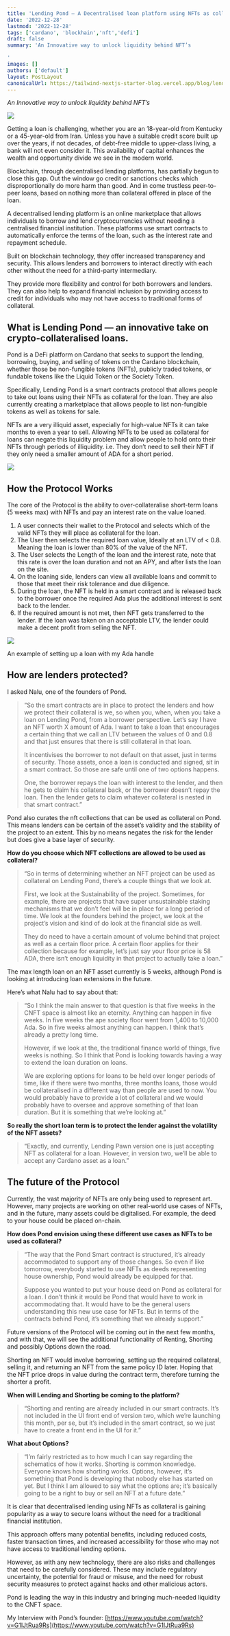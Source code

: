 ```yaml
---
title: 'Lending Pond — A Decentralised loan platform using NFTs as collateral'
date: '2022-12-28'
lastmod: '2022-12-28'
tags: ['cardano', 'blockhain','nft','defi']
draft: false
summary: 'An Innovative way to unlock liquidity behind NFT’s

'
images: []
authors: ['default']
layout: PostLayout
canonicalUrl: https://tailwind-nextjs-starter-blog.vercel.app/blog/lending-pond-a-decentralised-lending-platform-using-nfts-as-collateral
---
```


_An Innovative way to unlock liquidity behind NFT’s_

![](https://miro.medium.com/max/875/1*gXmO4_L1pwpZrE0cr9PF4A.png)

Getting a loan is challenging, whether you are an 18-year-old from Kentucky or a 45-year-old from Iran. Unless you have a suitable credit score built up over the years, if not decades, of debt-free middle to upper-class living, a bank will not even consider it. This availability of capital enhances the wealth and opportunity divide we see in the modern world.

Blockchain, through decentralised lending platforms, has partially begun to close this gap. Out the window go credit or sanctions checks which disproportionally do more harm than good. And in come trustless peer-to-peer loans, based on nothing more than collateral offered in place of the loan.

A decentralised lending platform is an online marketplace that allows individuals to borrow and lend cryptocurrencies without needing a centralised financial institution. These platforms use smart contracts to automatically enforce the terms of the loan, such as the interest rate and repayment schedule.

Built on blockchain technology, they offer increased transparency and security. This allows lenders and borrowers to interact directly with each other without the need for a third-party intermediary.

They provide more flexibility and control for both borrowers and lenders. They can also help to expand financial inclusion by providing access to credit for individuals who may not have access to traditional forms of collateral.

## What is Lending Pond — an innovative take on crypto-collateralised loans.

Pond is a DeFi platform on Cardano that seeks to support the lending, borrowing, buying, and selling of tokens on the Cardano blockchain, whether those be non-fungible tokens (NFTs), publicly traded tokens, or fundable tokens like the Liquid Token or the Society Token.

Specifically, Lending Pond is a smart contracts protocol that allows people to take out loans using their NFTs as collateral for the loan. They are also currently creating a marketplace that allows people to list non-fungible tokens as well as tokens for sale.

NFTs are a very illiquid asset, especially for high-value NFTs it can take months to even a year to sell. Allowing NFTs to be used as collateral for loans can negate this liquidity problem and allow people to hold onto their NFTs through periods of illiquidity. i.e. They don’t need to sell their NFT if they only need a smaller amount of ADA for a short period.

![](https://miro.medium.com/max/875/1*F5Zo61VBUgMlHtLgx_2xdg.png)

## How the Protocol Works

The core of the Protocol is the ability to over-collateralise short-term loans (5 weeks max) with NFTs and pay an interest rate on the value loaned.

1.  A user connects their wallet to the Protocol and selects which of the valid NFTs they will place as collateral for the loan.
2.  The User then selects the required loan value, Ideally at an LTV of < 0.8. Meaning the loan is lower than 80% of the value of the NFT.
3.  The User selects the Length of the loan and the interest rate, note that this rate is over the loan duration and not an APY, and after lists the loan on the site.
4.  On the loaning side, lenders can view all available loans and commit to those that meet their risk tolerance and due diligence.
5.  During the loan, the NFT is held in a smart contract and is released back to the borrower once the required Ada plus the additional interest is sent back to the lender.
6.  If the required amount is not met, then NFT gets transferred to the lender. If the loan was taken on an acceptable LTV, the lender could make a decent profit from selling the NFT.

![](https://miro.medium.com/max/875/1*oW_3VHRyjQEi5qe8feVnGg.png)

An example of setting up a loan with my Ada handle

## How are lenders protected?

I asked Nalu, one of the founders of Pond.

> “So the smart contracts are in place to protect the lenders and how we protect their collateral is we, so when you, when, when you take a loan on Lending Pond, from a borrower perspective. Let’s say I have an NFT worth X amount of Ada. I want to take a loan that encourages a certain thing that we call an LTV between the values of 0 and 0.8 and that just ensures that there is still collateral in that loan.
>
> It incentivises the borrower to not default on that asset, just in terms of security. Those assets, once a loan is conducted and signed, sit in a smart contract. So those are safe until one of two options happens.
>
> One, the borrower repays the loan with interest to the lender, and then he gets to claim his collateral back, or the borrower doesn’t repay the loan. Then the lender gets to claim whatever collateral is nested in that smart contract.”

Pond also curates the nft collections that can be used as collateral on Pond. This means lenders can be certain of the asset’s validity and the stability of the project to an extent. This by no means negates the risk for the lender but does give a base layer of security.

**How do you choose which NFT collections are allowed to be used as collateral?**

> “So in terms of determining whether an NFT project can be used as collateral on Lending Pond, there’s a couple things that we look at.
>
> First, we look at the Sustainability of the project. Sometimes, for example, there are projects that have super unsustainable staking mechanisms that we don’t feel will be in place for a long period of time. We look at the founders behind the project, we look at the project’s vision and kind of do look at the financial side as well.
>
> They do need to have a certain amount of volume behind that project as well as a certain floor price. A certain floor applies for their collection because for example, let’s just say your floor price is 58 ADA, there isn’t enough liquidity in that project to actually take a loan.”

The max length loan on an NFT asset currently is 5 weeks, although Pond is looking at introducing loan extensions in the future.

Here’s what Nalu had to say about that:

> “So I think the main answer to that question is that five weeks in the CNFT space is almost like an eternity. Anything can happen in five weeks. In five weeks the ape society floor went from 1,400 to 10,000 Ada. So in five weeks almost anything can happen. I think that’s already a pretty long time.
>
> However, if we look at the, the traditional finance world of things, five weeks is nothing. So I think that Pond is looking towards having a way to extend the loan duration on loans.
>
> We are exploring options for loans to be held over longer periods of time, like if there were two months, three months loans, those would be collateralised in a different way than people are used to now. You would probably have to provide a lot of collateral and we would probably have to oversee and approve something of that loan duration. But it is something that we’re looking at.”

**So really the short loan term is to protect the lender against the volatility of the NFT assets?**

> “Exactly, and currently, Lending Pawn version one is just accepting NFT as collateral for a loan. However, in version two, we’ll be able to accept any Cardano asset as a loan.”

## The future of the Protocol

Currently, the vast majority of NFTs are only being used to represent art. However, many projects are working on other real-world use cases of NFTs, and in the future, many assets could be digitalised. For example, the deed to your house could be placed on-chain.

**How does Pond envision using these different use cases as NFTs to be used as collateral?**

> “The way that the Pond Smart contract is structured, it’s already accommodated to support any of those changes. So even if like tomorrow, everybody started to use NFTs as deeds representing house ownership, Pond would already be equipped for that.
>
> Suppose you wanted to put your house deed on Pond as collateral for a loan. I don’t think it would be Pond that would have to work in accommodating that. It would have to be the general users understanding this new use case for NFTs. But in terms of the contracts behind Pond, it’s something that we already support.”

Future versions of the Protocol will be coming out in the next few months, and with that, we will see the additional functionality of Renting, Shorting and possibly Options down the road.

Shorting an NFT would involve borrowing, setting up the required collateral, selling it, and returning an NFT from the same policy ID later. Hoping that the NFT price drops in value during the contract term, therefore turning the shorter a profit.

**When will Lending and Shorting be coming to the platform?**

> “Shorting and renting are already included in our smart contracts. It’s not included in the UI front end of version two, which we’re launching this month, per se, but it’s included in the smart contract, so we just have to create a front end in the UI for it.”

**What about Options?**

> “I’m fairly restricted as to how much I can say regarding the schematics of how it works. Shorting is common knowledge. Everyone knows how shorting works. Options, however, it’s something that Pond is developing that nobody else has started on yet. But I think I am allowed to say what the options are; it’s basically going to be a right to buy or sell an NFT at a future date.”

It is clear that decentralised lending using NFTs as collateral is gaining popularity as a way to secure loans without the need for a traditional financial institution.

This approach offers many potential benefits, including reduced costs, faster transaction times, and increased accessibility for those who may not have access to traditional lending options.

However, as with any new technology, there are also risks and challenges that need to be carefully considered. These may include regulatory uncertainty, the potential for fraud or misuse, and the need for robust security measures to protect against hacks and other malicious actors.

Pond is leading the way in this industry and bringing much-needed liquidity to the CNFT space.

My Interview with Pond’s founder: [https://www.youtube.com/watch?v=G1lJtRua9Rs](https://www.youtube.com/watch?v=G1lJtRua9Rs)
